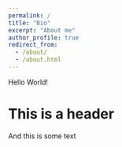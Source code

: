 ```yaml
---
permalink: /
title: "Bio"
excerpt: "About me"
author_profile: true
redirect_from: 
  - /about/
  - /about.html
---
```


Hello World!

This is a header
======
And this is some text
